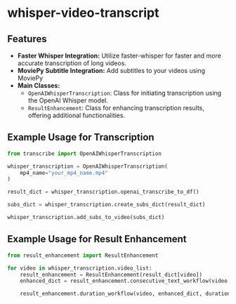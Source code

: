 # whisper-video-transcript

## Features

- **Faster Whisper Integration:** Utilize faster-whisper for faster and more accurate transcription of long videos.
- **MoviePy Subtitle Integration:** Add subtitles to your videos using MoviePy
- **Main Classes:**
  - `OpenAIWhisperTranscription`: Class for initiating transcription using the OpenAI Whisper model.
  - `ResultEnhancement`: Class for enhancing transcription results, offering additional functionalities.

## Example Usage for Transcription

```python
from transcribe import OpenAIWhisperTranscription

whisper_transcription = OpenAIWhisperTranscription(
    mp4_name="your_mp4_name.mp4"
)

result_dict = whisper_transcription.openai_transcribe_to_df()

subs_dict = whisper_transcription.create_subs_dict(result_dict)

whisper_transcription.add_subs_to_video(subs_dict)
```

## Example Usage for Result Enhancement

```python
from result_enhancement import ResultEnhancement

for video in whisper_transcription.video_list:
    result_enhancement = ResultEnhancement(result_dict[video])
    enhanced_dict = result_enhancement.consecutive_text_workflow(video, consecutive_text_threshold=1, process=True, output=False)

    result_enhancement.duration_workflow(video, enhanced_dict, duration_threshold=4, process=True, output=True)
```
